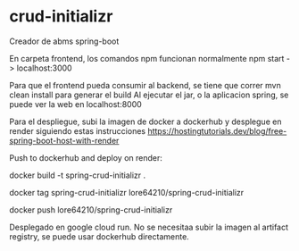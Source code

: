 # crud-initializr
Creador de abms spring-boot

En carpeta frontend, los comandos npm funcionan normalmente
npm start -> localhost:3000

Para que el frontend pueda consumir al backend, se tiene que correr mvn clean install para generar el build
Al ejecutar el jar, o la aplicacion spring, se puede ver la web en localhost:8000

Para el despliegue, subi la imagen de docker a dockerhub y desplegue en render siguiendo estas instrucciones
https://hostingtutorials.dev/blog/free-spring-boot-host-with-render


Push to dockerhub and deploy on render:

docker build -t spring-crud-initializr .  

docker tag spring-crud-initializr lore64210/spring-crud-initializr

docker push lore64210/spring-crud-initializr


Desplegado en google cloud run. No se necesitaa subir la imagen al artifact registry, se puede usar dockerhub directamente.
